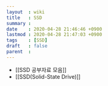 ```yaml
---
layout  : wiki
title   : SSD
summary : 
date    : 2020-04-28 21:46:46 +0900
lastmod : 2020-04-28 21:47:03 +0900
tags    : [SSD]
draft   : false
parent  : 
---
```


 * [[SSD 공부자료 모음]]
 * [[SSD(Solid-State Drive)]]
